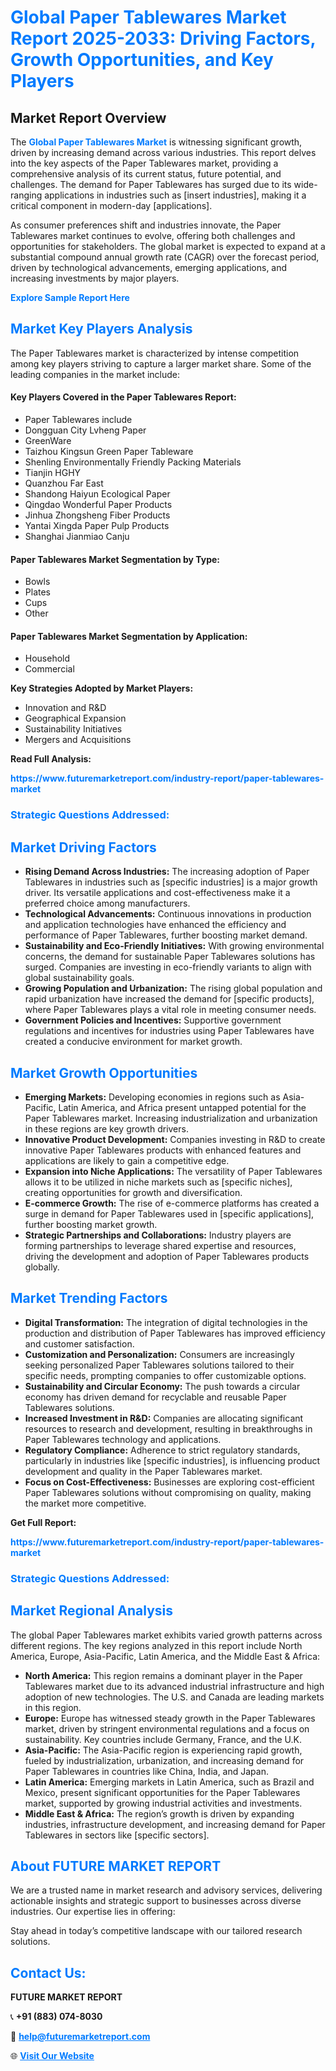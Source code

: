 <h1 style="color: #007BFF;">Global Paper Tablewares Market Report 2025-2033: Driving Factors, Growth Opportunities, and Key Players</h1>

<section id="overview">
<h2>Market Report Overview</h2>
<p>The <a href="https://www.futuremarketreport.com/industry-report/paper-tablewares-market" style="color: #007BFF; text-decoration: none;"><strong>Global Paper Tablewares Market</strong></a> is witnessing significant growth, driven by increasing demand across various industries. This report delves into the key aspects of the Paper Tablewares market, providing a comprehensive analysis of its current status, future potential, and challenges. The demand for Paper Tablewares has surged due to its wide-ranging applications in industries such as [insert industries], making it a critical component in modern-day [applications].</p>
<p>As consumer preferences shift and industries innovate, the Paper Tablewares market continues to evolve, offering both challenges and opportunities for stakeholders. The global market is expected to expand at a substantial compound annual growth rate (CAGR) over the forecast period, driven by technological advancements, emerging applications, and increasing investments by major players.</p>
</section>

<section id="overview">
<p><a href="https://www.futuremarketreport.com/request-sample/reportId=100066" style="color: #007BFF; text-decoration: none;"><strong>Explore Sample Report Here</strong></a></p>
</section>

<section id="key-players">
<h2 style="color: #007BFF;">Market Key Players Analysis</h2>
<p>The Paper Tablewares market is characterized by intense competition among key players striving to capture a larger market share. Some of the leading companies in the market include:</p>
<h4>Key Players Covered in the Paper Tablewares Report:</h4>
<ul><li>Paper Tablewares include</li><li>Dongguan City Lvheng Paper</li><li>GreenWare</li><li>Taizhou Kingsun Green Paper Tableware</li><li>Shenling Environmentally Friendly Packing Materials</li><li>Tianjin HGHY</li><li>Quanzhou Far East</li><li>Shandong Haiyun Ecological Paper</li><li>Qingdao Wonderful Paper Products</li><li>Jinhua Zhongsheng Fiber Products</li><li>Yantai Xingda Paper Pulp Products</li><li>Shanghai Jianmiao Canju</li></ul>
<h4>Paper Tablewares Market Segmentation by Type:</h4>
<ul><li>Bowls</li><li>Plates</li><li>Cups</li><li>Other</li></ul>

<h4>Paper Tablewares Market Segmentation by Application:</h4>
<ul><li>Household</li><li>Commercial</li></ul>
<p><strong>Key Strategies Adopted by Market Players:</strong></p>
<ul>
<li>Innovation and R&D</li>
<li>Geographical Expansion</li>
<li>Sustainability Initiatives</li>
<li>Mergers and Acquisitions</li>
</ul>
</section>

<section>
<p><strong>Read Full Analysis: </strong></p><a href="https://www.futuremarketreport.com/industry-report/paper-tablewares-market" style="color: #007BFF; text-decoration: none;"><strong>https://www.futuremarketreport.com/industry-report/paper-tablewares-market</strong></a>
<h3 style="color: #007BFF;">Strategic Questions Addressed:</h3>
</section>

<section id="driving-factors">
<h2 style="color: #007BFF;">Market Driving Factors</h2>
<ul>
<li><strong>Rising Demand Across Industries:</strong> The increasing adoption of Paper Tablewares in industries such as [specific industries] is a major growth driver. Its versatile applications and cost-effectiveness make it a preferred choice among manufacturers.</li>
<li><strong>Technological Advancements:</strong> Continuous innovations in production and application technologies have enhanced the efficiency and performance of Paper Tablewares, further boosting market demand.</li>
<li><strong>Sustainability and Eco-Friendly Initiatives:</strong> With growing environmental concerns, the demand for sustainable Paper Tablewares solutions has surged. Companies are investing in eco-friendly variants to align with global sustainability goals.</li>
<li><strong>Growing Population and Urbanization:</strong> The rising global population and rapid urbanization have increased the demand for [specific products], where Paper Tablewares plays a vital role in meeting consumer needs.</li>
<li><strong>Government Policies and Incentives:</strong> Supportive government regulations and incentives for industries using Paper Tablewares have created a conducive environment for market growth.</li>
</ul>
</section>

<section id="growth-opportunities">
<h2 style="color: #007BFF;">Market Growth Opportunities</h2>
<ul>
<li><strong>Emerging Markets:</strong> Developing economies in regions such as Asia-Pacific, Latin America, and Africa present untapped potential for the Paper Tablewares market. Increasing industrialization and urbanization in these regions are key growth drivers.</li>
<li><strong>Innovative Product Development:</strong> Companies investing in R&D to create innovative Paper Tablewares products with enhanced features and applications are likely to gain a competitive edge.</li>
<li><strong>Expansion into Niche Applications:</strong> The versatility of Paper Tablewares allows it to be utilized in niche markets such as [specific niches], creating opportunities for growth and diversification.</li>
<li><strong>E-commerce Growth:</strong> The rise of e-commerce platforms has created a surge in demand for Paper Tablewares used in [specific applications], further boosting market growth.</li>
<li><strong>Strategic Partnerships and Collaborations:</strong> Industry players are forming partnerships to leverage shared expertise and resources, driving the development and adoption of Paper Tablewares products globally.</li>
</ul>
</section>

<section id="trending-factors">
<h2 style="color: #007BFF;">Market Trending Factors</h2>
<ul>
<li><strong>Digital Transformation:</strong> The integration of digital technologies in the production and distribution of Paper Tablewares has improved efficiency and customer satisfaction.</li>
<li><strong>Customization and Personalization:</strong> Consumers are increasingly seeking personalized Paper Tablewares solutions tailored to their specific needs, prompting companies to offer customizable options.</li>
<li><strong>Sustainability and Circular Economy:</strong> The push towards a circular economy has driven demand for recyclable and reusable Paper Tablewares solutions.</li>
<li><strong>Increased Investment in R&D:</strong> Companies are allocating significant resources to research and development, resulting in breakthroughs in Paper Tablewares technology and applications.</li>
<li><strong>Regulatory Compliance:</strong> Adherence to strict regulatory standards, particularly in industries like [specific industries], is influencing product development and quality in the Paper Tablewares market.</li>
<li><strong>Focus on Cost-Effectiveness:</strong> Businesses are exploring cost-efficient Paper Tablewares solutions without compromising on quality, making the market more competitive.</li>
</ul>
</section>

<section>
<p><strong>Get Full Report: </strong></p><a href="https://www.futuremarketreport.com/industry-report/paper-tablewares-market" style="color: #007BFF; text-decoration: none;"><strong>https://www.futuremarketreport.com/industry-report/paper-tablewares-market</strong></a>
<h3 style="color: #007BFF;">Strategic Questions Addressed:</h3>
</section>


<section id="regional-analysis">
<h2 style="color: #007BFF;">Market Regional Analysis</h2>
<p>The global Paper Tablewares market exhibits varied growth patterns across different regions. The key regions analyzed in this report include North America, Europe, Asia-Pacific, Latin America, and the Middle East & Africa:</p>
<ul>
<li><strong>North America:</strong> This region remains a dominant player in the Paper Tablewares market due to its advanced industrial infrastructure and high adoption of new technologies. The U.S. and Canada are leading markets in this region.</li>
<li><strong>Europe:</strong> Europe has witnessed steady growth in the Paper Tablewares market, driven by stringent environmental regulations and a focus on sustainability. Key countries include Germany, France, and the U.K.</li>
<li><strong>Asia-Pacific:</strong> The Asia-Pacific region is experiencing rapid growth, fueled by industrialization, urbanization, and increasing demand for Paper Tablewares in countries like China, India, and Japan.</li>
<li><strong>Latin America:</strong> Emerging markets in Latin America, such as Brazil and Mexico, present significant opportunities for the Paper Tablewares market, supported by growing industrial activities and investments.</li>
<li><strong>Middle East & Africa:</strong> The region’s growth is driven by expanding industries, infrastructure development, and increasing demand for Paper Tablewares in sectors like [specific sectors].</li>
</ul>
</section>

<footer>
<h2 style="color: #007BFF;">About FUTURE MARKET REPORT</h2>
<p>We are a trusted name in market research and advisory services, delivering actionable insights and strategic support to businesses across diverse industries. Our expertise lies in offering:</p>

<p>Stay ahead in today’s competitive landscape with our tailored research solutions.</p>

<h2 style="color: #007BFF;">Contact Us:</h2>
<p><strong>FUTURE MARKET REPORT</strong></p>
<p>📞 <strong>+91 (883) 074-8030</strong></p>
<p>📧 <strong><a href="mailto:help@futuremarketreport.com" style="color: #007BFF;">help@futuremarketreport.com</a></strong></p>
<p>🌐 <strong><a href="https://www.futuremarketreport.com/" style="color: #007BFF;">Visit Our Website</a></strong></p>
</footer>